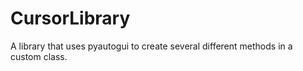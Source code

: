 # CursorLibrary
A library that uses pyautogui to create several different methods in a custom class.
